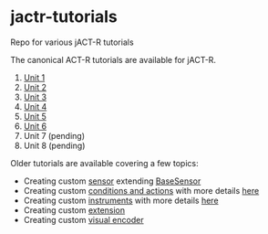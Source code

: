 # jactr-tutorials
Repo for various jACT-R tutorials

The canonical ACT-R tutorials are available for jACT-R.
1. [Unit 1](org.jactr.tutorial.unit1/)
2. [Unit 2](org.jactr.tutorial.unit2/)
3. [Unit 3](org.jactr.tutorial.unit3/)
4. [Unit 4](org.jactr.tutorial.unit4/)
5. [Unit 5](org.jactr.tutorial.unit5/)
6. [Unit 6](org.jactr.tutorial.unit6/)
7. Unit 7 (pending)
8. Unit 8 (pending)

Older tutorials are available covering a few topics:
* Creating custom [sensor](https://github.com/amharrison/jactr-tutorials/tree/master/org.commonreality.sensors.example) extending [BaseSensor](http://jact-r.org/node/96)
* Creating custom [conditions and actions](https://github.com/amharrison/jactr-tutorials/tree/master/org.jactr.examples.custom) with more details [here](http://jact-r.org/node/83)
* Creating custom [instruments](https://github.com/amharrison/jactr-tutorials/tree/master/org.jactr.examples.timer) with more details [here](http://jactr.org/node/84)
* Creating custom [extension](https://github.com/amharrison/jactr-tutorials/tree/master/org.jactr.examples.tracker)
* Creating custom [visual encoder](https://github.com/amharrison/jactr-tutorials/tree/master/org.jactr.examples.visual)

